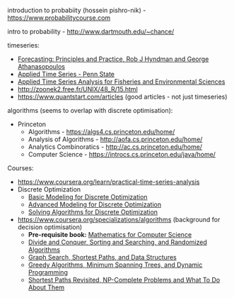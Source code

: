 introduction to probabiity (hossein pishro-nik) - https://www.probabilitycourse.com

intro to probability - http://www.dartmouth.edu/~chance/

timeseries:

 - [Forecasting: Principles and Practice, Rob J Hyndman and George Athanasopoulos](https://otexts.com/fpp2/)
 - [Applied Time Series - Penn State](https://newonlinecourses.science.psu.edu/stat510/)
 - [Applied Time Series Analysis for Fisheries and Environmental Sciences](https://nwfsc-timeseries.github.io/atsa-labs/)
 - http://zoonek2.free.fr/UNIX/48_R/15.html
 - https://www.quantstart.com/articles (good articles - not just timeseries)

algorithms (seems to overlap with discrete optimisation):

 - Princeton
   - Algorithms - https://algs4.cs.princeton.edu/home/
   - Analysis of Algorithms - http://aofa.cs.princeton.edu/home/
   - Analytics Combinoratics - http://ac.cs.princeton.edu/home/
   - Computer Science - https://introcs.cs.princeton.edu/java/home/
 
 
 Courses:
 
 - https://www.coursera.org/learn/practical-time-series-analysis
 - Discrete Optimization
   - [Basic Modeling for Discrete Optimization](https://www.coursera.org/learn/basic-modeling)
   - [Advanced Modeling for Discrete Optimization](https://www.coursera.org/learn/advanced-modeling)
   - [Solving Algorithms for Discrete Optimization](https://www.coursera.org/learn/solving-algorithms-discrete-optimization)
 - https://www.coursera.org/specializations/algorithms (background for decision optimisation)
   - **Pre-requisite book:** [Mathematics for Computer Science](https://www.cs.princeton.edu/courses/archive/fall06/cos341/handouts/mathcs.pdf)
   - [Divide and Conquer, Sorting and Searching, and Randomized Algorithms](https://www.coursera.org/learn/algorithms-divide-conquer)
   - [Graph Search, Shortest Paths, and Data Structures](https://www.coursera.org/learn/algorithms-graphs-data-structures)
   - [Greedy Algorithms, Minimum Spanning Trees, and Dynamic Programming](https://www.coursera.org/learn/algorithms-greedy)
   - [Shortest Paths Revisited, NP-Complete Problems and What To Do About Them](https://www.coursera.org/learn/algorithms-npcomplete)
